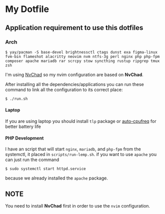 # My Dotfile

## Application requirement to use this dotfiles
### Arch
```
$ yay/pacman -S base-devel brightnessctl ctags dunst exa figma-linux fvm-bin flameshot alacritty neovim nvm ntfs-3g perl nginx php php-fpm composer apache mariadb rar scrcpy stow syncthing rustup ripgrep tmux zsh 
```
I'm using [NvChad](https://github.com/NvChad/NvChad) so my nvim configuration are based on **NvChad**.


After installing all the dependencies/applications you can run these command to link all the configuration to its correct place:

```bash
$ ./run.sh
```

#### Laptop
If you are using laptop you should install `tlp` package or [auto-cpufreq](https://github.com/AdnanHodzic/auto-cpufreq) for better battery life

#### PHP Development
I have an script that will start `nginx`, `mariadb`, and `php-fpm` from the systemctl, it placed in `scripts/run-lemp.sh`. if you want to use `apache` you can just run the command
```
$ sudo systemctl start httpd.service
```
because we already installed the `apache` package.

## NOTE
You need to install **NvChad** first in order to use the `nvim` configuration.
